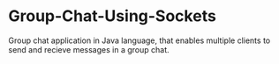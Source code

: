 # Group-Chat-Using-Sockets

Group chat application in Java language, that enables multiple clients to send and recieve messages in a group chat.
